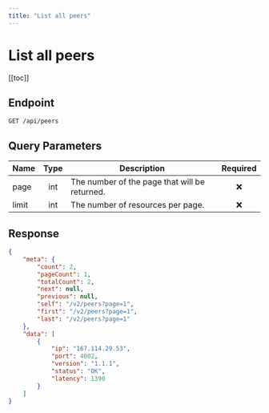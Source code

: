 ```yaml
---
title: "List all peers"
---
```


# List all peers

[[toc]]

## Endpoint

```
GET /api/peers
```

## Query Parameters

| Name  | Type | Description                                   | Required |
|-------|:----:|-----------------------------------------------|:--------:|
| page  | int  | The number of the page that will be returned. | :x:      |
| limit | int  | The number of resources per page.             | :x:      |

## Response

```json
{
    "meta": {
        "count": 2,
        "pageCount": 1,
        "totalCount": 2,
        "next": null,
        "previous": null,
        "self": "/v2/peers?page=1",
        "first": "/v2/peers?page=1",
        "last": "/v2/peers?page=1"
    },
    "data": [
        {
            "ip": "167.114.29.53",
            "port": 4002,
            "version": "1.1.1",
            "status": "OK",
            "latency": 1390
        }
    ]
}
```
